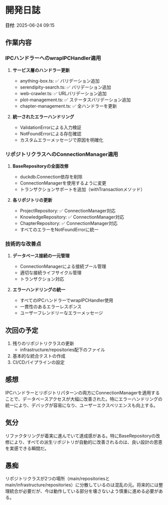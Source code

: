 # 開発日誌

**日付**: 2025-06-24 09:15

## 作業内容

### IPCハンドラーへのwrapIPCHandler適用

1. **サービス層のハンドラー更新**
   - anything-box.ts: ✅ バリデーション追加
   - serendipity-search.ts: ✅ バリデーション追加  
   - web-crawler.ts: ✅ URLバリデーション追加
   - plot-management.ts: ✅ ステータスバリデーション追加
   - chapter-management.ts: ✅ 全ハンドラーを更新

2. **統一されたエラーハンドリング**
   - ValidationErrorによる入力検証
   - NotFoundErrorによる存在確認
   - カスタムエラーメッセージで原因を明確化

### リポジトリクラスへのConnectionManager適用

1. **BaseRepositoryの全面改修**
   - duckdb.Connection依存を削除
   - ConnectionManagerを使用するように変更
   - トランザクションサポートを追加（withTransactionメソッド）

2. **各リポジトリの更新**
   - ProjectRepository: ✅ ConnectionManager対応
   - KnowledgeRepository: ✅ ConnectionManager対応
   - ChapterRepository: ✅ ConnectionManager対応
   - すべてのエラーをNotFoundErrorに統一

### 技術的な改善点

1. **データベース接続の一元管理**
   - ConnectionManagerによる接続プール管理
   - 適切な接続ライフサイクル管理
   - トランザクション対応

2. **エラーハンドリングの統一**
   - すべてのIPCハンドラーでwrapIPCHandler使用
   - 一貫性のあるエラーレスポンス
   - ユーザーフレンドリーなエラーメッセージ

## 次回の予定

1. 残りのリポジトリクラスの更新
   - infrastructure/repositories配下のファイル
2. 基本的な統合テストの作成
3. CI/CDパイプラインの設定

## 感想

IPCハンドラーとリポジトリパターンの両方にConnectionManagerを適用することで、データベースアクセスが大幅に改善された。特にエラーハンドリングの統一により、デバッグが容易になり、ユーザーエクスペリエンスも向上する。

## 気分

リファクタリングが着実に進んでいて達成感がある。特にBaseRepositoryの改修により、すべての派生リポジトリが自動的に改善されるのは、良い設計の恩恵を実感できる瞬間だ。

## 愚痴

リポジトリクラスが2つの場所（main/repositoriesとmain/infrastructure/repositories）に分散しているのは混乱の元。将来的には整理統合が必要だが、今は動作している部分を壊さないよう慎重に進める必要がある。